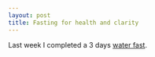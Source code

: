 ```yaml
---
layout: post
title: Fasting for health and clarity
---
```


Last week I completed a 3 days [water fast][water-fast].

[water-fast]: https://en.wikipedia.org/wiki/Water_fasting
